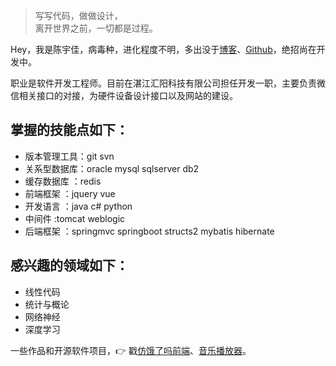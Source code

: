 > 写写代码，做做设计，  
> 离开世界之前，一切都是过程。

Hey，我是陈宇佳，病毒种，进化程度不明，多出没于[博客](https://alexnest.github.io)、[Github](http://github.com/alexnest)，绝招尚在开发中。

职业是软件开发工程师。目前在湛江汇阳科技有限公司担任开发一职，主要负责微信相关接口的对接，为硬件设备设计接口以及网站的建设。
## 掌握的技能点如下：
* 版本管理工具：git svn
* 关系型数据库：oracle mysql sqlserver db2
* 缓存数据库  ：redis
* 前端框架    ：jquery vue
* 开发语言    ：java c# python
* 中间件      :tomcat weblogic
* 后端框架    ：springmvc springboot structs2 mybatis hibernate
## 感兴趣的领域如下：
* 线性代码
* 统计与概论
* 网络神经
* 深度学习

一些作品和开源软件项目，👉 戳[仿饿了吗前端](http://ustbhuangyi.com/sell/)、[音乐播放器](https://zhuanlan.zhihu.com/p/21280918)。 
